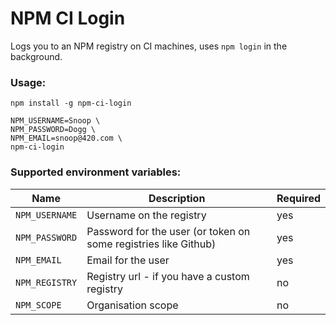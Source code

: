 # NPM CI Login

Logs you to an NPM registry on CI machines, uses `npm login` in the background.

### Usage:
```
npm install -g npm-ci-login

NPM_USERNAME=Snoop \
NPM_PASSWORD=Dogg \
NPM_EMAIL=snoop@420.com \
npm-ci-login
```

### Supported environment variables:

| Name           | Description                                                     | Required |
| -------------- | --------------------------------------------------------------- | -------- |
| `NPM_USERNAME` | Username on the registry                                        | yes      |
| `NPM_PASSWORD` | Password for the user (or token on some registries like Github) | yes      |
| `NPM_EMAIL`    | Email for the user                                              | yes      |
| `NPM_REGISTRY` | Registry url - if you have a custom registry                    | no       |
| `NPM_SCOPE`    | Organisation scope                                              | no       |
